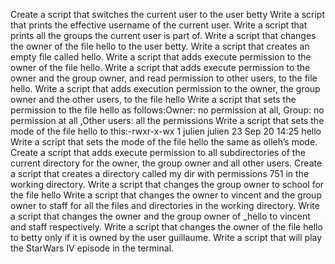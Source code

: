 Create a script that switches the current user to the user betty
Write a script that prints the effective username of the current user.
Write a script that prints all the groups the current user is part of.
Write a script that changes the owner of the file hello to the user betty.
Write a script that creates an empty file called hello.
Write a script that adds execute permission to the owner of the file hello.
Write a script that adds execute permission to the owner and the group owner, and read permission to other users, to the file hello.
Write a script that adds execution permission to the owner, the group owner and the other users, to the file hello
Write a script that sets the permission to the file hello as follows:Owner: no permission at all, Group: no permission at all ,Other users: all the permissions
Write a script that sets the mode of the file hello to this:-rwxr-x-wx 1 julien julien 23 Sep 20 14:25 hello
Write a script that sets the mode of the file hello the same as olleh’s mode.
Create a script that adds execute permission to all subdirectories of the current directory for the owner, the group owner and all other users.
Create a script that creates a directory called my dir with permissions 751 in the working directory.
Write a script that changes the group owner to school for the file hello
Write a script that changes the owner to vincent and the group owner to staff for all the files and directories in the working directory.
Write a script that changes the owner and the group owner of _hello to vincent and staff respectively.
Write a script that changes the owner of the file hello to betty only if it is owned by the user guillaume.
Write a script that will play the StarWars IV episode in the terminal.
